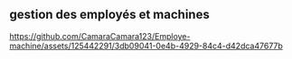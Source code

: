 ## gestion des employés et machines


https://github.com/CamaraCamara123/Employe-machine/assets/125442291/3db09041-0e4b-4929-84c4-d42dca47677b

